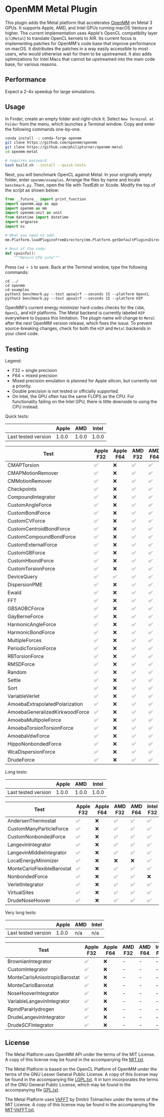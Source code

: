 # OpenMM Metal Plugin

This plugin adds the Metal platform that accelerates [OpenMM](https://openmm.org) on Metal 3 GPUs. It supports Apple, AMD, and Intel GPUs running macOS Ventura or higher. The current implementation uses Apple's OpenCL compatiblity layer (`cl2Metal`) to translate OpenCL kernels to AIR. Its current focus is implementing patches for OpenMM's code base that improve performance on macOS. It distributes the patches in a way easily accessible to most users, who would otherwise wait for them to be upstreamed. It also adds optimizations for Intel Macs that cannot be upstreamed into the main code base, for various reasons.

<!--
> \* The current version supports macOS Monterey. Ventura will only be required after the transition to Metal.

The Metal plugin will eventually transition kernels directly to the Metal API. Doing so enables optimizations like SIMD-group reductions and indirect command buffers, but removes double precision support on AMD GPUs. Before the transition, `double` and/or `mixed` precision will be deactivated. The plugin will eventually use [double-single FP64 emulation](https://andrewthall.org/papers/df64_qf128.pdf) to bring back `mixed`, this time supporting all GPUs.

Another goal is to support machine learning potentials, similar to [openmm-torch](https://github.com/openmm/openmm-torch). This repository should provide a more direct pathway to [MPSGraph](https://developer.apple.com/documentation/metalperformanceshadersgraph), the high-level MLIR compiler harnessed by tensorflow-metal and PyTorch. The plugin should create API (e.g. `MPSGraphForce`) for extracting the `MTLBuffer` backing an OpenMM class. The API should also facilitate construction of `MPSGraphTensor` and `MPSGraphTensorData` instances from the buffer. The ML potential (written in C++) should be made accessible from Swift - the language for using MPSGraph. Swift code will access all other OpenMM APIs through [PythonKit](https://github.com/pvieito/PythonKit).
-->

## Performance

Expect a 2-4x speedup for large simulations.

## Usage

In Finder, create an empty folder and right-click it. Select `New Terminal at Folder` from the menu, which launches a Terminal window. Copy and enter the following commands one-by-one.

```bash
conda install -c conda-forge openmm
git clone https://github.com/openmm/openmm
git clone https://github.com/philipturner/openmm-metal
cd openmm-metal

# requires password
bash build.sh --install --quick-tests
```

Next, you will benchmark OpenCL against Metal. In your originally empty folder, enter `openmm/examples`. Arrange the files by name and locate `benchmark.py`. Then, open the file with TextEdit or Xcode. Modify the top of the script as shown below:

```python
from __future__ import print_function
import openmm.app as app
import openmm as mm
import openmm.unit as unit
from datetime import datetime
import argparse
import os

# What you need to add:
mm.Platform.loadPluginsFromDirectory(mm.Platform.getDefaultPluginsDirectory())

# Rest of the code:
def cpuinfo():
    """Return CPU info"""
```

Press `Cmd + S` to save. Back at the Terminal window, type the following commands:

```
cd ../
cd openmm
cd examples
python3 benchmark.py --test apoa1rf --seconds 15 --platform OpenCL
python3 benchmark.py --test apoa1rf --seconds 15 --platform HIP
```

OpenMM's current energy minimizer hard-codes checks for the `CUDA`, `OpenCL`, and `HIP` platforms. The Metal backend is currently labeled `HIP` everywhere to bypass this limitation. The plugin name will change to `Metal` after the next OpenMM version release, which fixes the issue. To prevent source-breaking changes, check for both the `HIP` and `Metal` backends in your client code.

## Testing

Legend:
- F32 = single precision
- F64 = mixed precision
- Mixed precision emulation is planned for Apple silicon, but currently not a priority.
- Double precision is not tested or officially supported.
- On Intel, the GPU often has the same FLOPS as the CPU. For functionality failing on the Intel GPU, there is little downside to using the CPU instead.


<!--

For reference: ✅
For reference: ❌

-->

Quick tests:

|                     | Apple | AMD | Intel |
| ------------------- | ----- | --- | ----- |
| Last tested version | 1.0.0   | 1.0.0 | 1.0.0   |

| Test                           | Apple F32 | Apple F64 | AMD F32 | AMD F64 | Intel F32 | Intel F64 |
| ------------------------------ | ----------- | ----------- | --------- | --------- | ----------- | ----------- |
| CMAPTorsion                    | ✅           | ❌           | ✅         | ✅         | ✅           | ❌           |
| CMAPMotionRemover              | ✅           | ❌           | ✅         | ✅         | ✅           | ❌           |
| CMMotionRemover                | ✅           | ❌           | ✅         | ✅         | ✅           | ❌           |
| Checkpoints                    | ✅           | ❌           | ✅         | ✅         | ✅           | ❌           |
| CompoundIntegrator             | ✅           | ❌           | ✅         | ✅         | ✅           | ❌           |
| CustomAngleForce               | ✅           | ❌           | ✅         | ✅         | ✅           | ❌           |
| CustomBondForce                | ✅           | ❌           | ✅         | ✅         | ✅           | ❌           |
| CustomCVForce                  | ✅           | ❌           | ✅         | ✅         | ✅           | ❌           |
| CustomCentroidBondForce        | ✅           | ❌           | ✅         | ✅         | ✅           | ❌           |
| CustomCompoundBondForce        | ✅           | ❌           | ✅         | ✅         | ✅           | ❌           |
| CustomExternalForce            | ✅           | ❌           | ✅         | ✅         | ✅           | ❌           |
| CustomGBForce                  | ✅           | ❌           | ✅         | ✅         | ✅           | ❌           |
| CustomHbondForce               | ✅           | ❌           | ✅         | ✅         | ✅           | ❌           |
| CustomTorsionForce             | ✅           | ❌           | ✅         | ✅         | ✅           | ❌           |
| DeviceQuery                    | ✅           | ✅           | ✅         | ✅         | ✅           | ✅           |
| DispersionPME                  | ✅           | ❌           | ✅         | ✅         | ❌           | ❌           |
| Ewald                          | ✅           | ❌           | ✅         | ✅         | ❌           | ❌           |
| FFT                            | ✅           | ❌           | ✅         | ✅         | ❌           | ❌           |
| GBSAOBCForce                   | ✅           | ❌           | ✅         | ✅         | ✅           | ❌           |
| GayBerneForce                  | ✅           | ❌           | ✅         | ✅         | ❌           | ❌           |
| HarmonicAngleForce             | ✅           | ❌           | ✅         | ✅         | ✅           | ❌           |
| HarmonicBondForce              | ✅           | ❌           | ✅         | ✅         | ✅           | ❌           |
| MultipleForces                 | ✅           | ❌           | ✅         | ✅         | ✅           | ❌           |
| PeriodicTorsionForce           | ✅           | ❌           | ✅         | ✅         | ✅           | ❌           |
| RBTorsionForce                 | ✅           | ❌           | ✅         | ✅         | ✅           | ❌           |
| RMSDForce                      | ✅           | ❌           | ✅         | ✅         | ✅           | ❌           |
| Random                         | ✅           | ❌           | ✅         | ✅         | ✅           | ❌           |
| Settle                         | ✅           | ❌           | ✅         | ✅         | ✅           | ❌           |
| Sort                           | ✅           | ❌           | ✅         | ✅         | ✅           | ❌           |
| VariableVerlet                 | ✅           | ❌           | ✅         | ✅         | ✅           | ❌           |
| AmoebaExtrapolatedPolarization | ✅           | ❌           | ✅         | ✅         | ❌           | ❌           |
| AmoebaGeneralizedKirkwoodForce | ✅           | ❌           | ✅         | ✅         | ❌           | ❌           |
| AmoebaMultipoleForce           | ✅           | ❌           | ✅         | ✅         | ❌           | ❌           |
| AmoebaTorsionTorsionForce      | ✅           | ❌           | ✅         | ✅         | ✅           | ❌           |
| AmoebaVdwForce                 | ✅           | ❌           | ✅         | ✅         | ✅           | ❌           |
| HippoNonbondedForce            | ✅           | ❌           | ✅         | ✅         | ❌           | ❌           |
| WcaDispersionForce             | ✅           | ❌           | ✅         | ✅         | ✅           | ❌           |
| DrudeForce                     | ✅           | ❌           | ✅         | ✅         | ✅           | ❌           |

Long tests:

|                     | Apple | AMD | Intel |
| ------------------- | ----- | --- | ----- |
| Last tested version | 1.0.0   | 1.0.0 | 1.0.0  |

| Test                           | Apple F32 | Apple F64 | AMD F32 | AMD F64 | Intel F32 | Intel F64 |
| ------------------------------ | ----------- | ----------- | --------- | --------- | ----------- | ----------- |
| AndersenThermostat             | ✅           | ❌           | ✅         | ✅         | ✅           | ❌           |
| CustomManyParticleForce        | ✅           | ❌           | ✅         | ✅         | ✅           | ❌           |
| CustomNonbondedForce           | ✅           | ❌           | ✅         | ✅         | ✅           | ❌           |
| LangevinIntegrator             | ✅           | ❌           | ✅         | ✅         | ✅           | ❌           |
| LangevinMiddleIntegrator       | ✅           | ❌           | ✅         | ✅         | ✅           | ❌           |
| LocalEnergyMinimizer           | ✅           | ❌           | ❌         | ❌         | ✅           | ❌           |
| MonteCarloFlexibleBarostat     | ✅           | ❌           | ✅         | ✅         | ✅           | ❌           |
| NonbondedForce                 | ✅           | ❌           | ✅         | ✅         | ❌           | ❌           |
| VerletIntegrator               | ✅           | ❌           | ✅         | ✅         | ✅           | ❌           |
| VirtualSites                   | ✅           | ❌           | ✅         | ✅         | ✅           | ❌           |
| DrudeNoseHoover                | ✅           | ❌           | ✅         | ✅         | ✅           | ❌           |

Very long tests:

|                     | Apple | AMD | Intel |
| ------------------- | ----- | --- | ----- |
| Last tested version | 1.0.0   | n/a | n/a   |


| Test                           | Apple F32 | Apple F64 | AMD F32 | AMD F64 | Intel F32 | Intel F64 |
| ------------------------------ | ----------- | ----------- | --------- | --------- | ----------- | ----------- |
| BrownianIntegrator             | ✅           | ❌           | -         | -         | -           | -           |
| CustomIntegrator               | ✅           | ❌           | -         | -         | -           | -           |
| MonteCarloAnisotropicBarostat  | ✅           | ❌           | -         | -         | -           | -           |
| MonteCarloBarostat             | ✅           | ❌           | -         | -         | -           | -           |
| NoseHooverIntegrator           | ✅           | ❌           | -         | -         | -           | -           |
| VariableLangevinIntegrator     | ✅           | ❌           | -         | -         | -           | -           |
| RpmdParaHydrogen               | ✅           | ❌           | -         | -         | -           | -           |
| DrudeLangevinIntegrator        | ✅           | ❌           | -         | -         | -           | -           |
| DrudeSCFIntegrator             | ✅           | ❌           | -         | -         | -           | -           |

## License

The Metal Platform uses OpenMM API under the terms of the MIT License.  A copy of this license may
be found in the accompanying file [MIT.txt](licenses/MIT.txt).

The Metal Platform is based on the OpenCL Platform of OpenMM under the terms of the GNU Lesser General
Public License.  A copy of this license may be found in the accompanying file
[LGPL.txt](licenses/LGPL.txt).  It in turn incorporates the terms of the GNU General Public
License, which may be found in the accompanying file [GPL.txt](licenses/GPL.txt).

The Metal Platform uses [VkFFT](https://github.com/DTolm/VkFFT) by Dmitrii Tolmachev under the terms
of the MIT License.  A copy of this license may be found in the accompanying file
[MIT-VkFFT.txt](licenses/MIT-VkFFT.txt).
